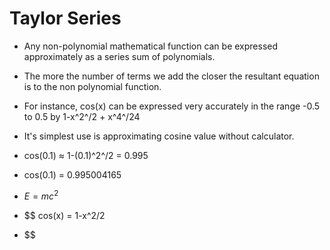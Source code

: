# Taylor Series 
- Any non-polynomial mathematical function can be expressed approximately as a series sum of polynomials.
- The more the number of terms we add the closer the resultant equation is to the non polynomial function.
- For instance, cos(x) can be expressed very accurately in the range -0.5 to 0.5 by 1-x^2^/2 + x^4^/24

- It's simplest use is approximating cosine value without calculator.
- cos(0.1) ≈ 1-(0.1)^2^/2 = 0.995
- cos(0.1) = 0.995004165

- $E=mc^2$
- $$ cos(x) = 1-x^2/2
- $$
